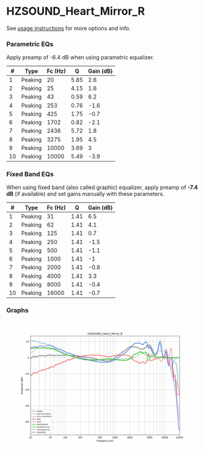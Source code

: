 # HZSOUND_Heart_Mirror_R
See [usage instructions](https://github.com/jaakkopasanen/AutoEq#usage) for more options and info.

### Parametric EQs
Apply preamp of -6.4 dB when using parametric equalizer.

|   # | Type    |   Fc (Hz) |    Q |   Gain (dB) |
|-----|---------|-----------|------|-------------|
|   1 | Peaking |        20 | 5.85 |         2.6 |
|   2 | Peaking |        25 | 4.15 |         1.6 |
|   3 | Peaking |        43 | 0.59 |         6.2 |
|   4 | Peaking |       253 | 0.76 |        -1.6 |
|   5 | Peaking |       425 | 1.75 |        -0.7 |
|   6 | Peaking |      1702 | 0.82 |        -2.1 |
|   7 | Peaking |      2436 | 5.72 |         1.8 |
|   8 | Peaking |      3275 | 1.95 |         4.5 |
|   9 | Peaking |     10000 | 3.69 |         3   |
|  10 | Peaking |     10000 | 5.49 |        -3.9 |

### Fixed Band EQs
When using fixed band (also called graphic) equalizer, apply preamp of **-7.4 dB** (if available) and set gains manually with these parameters.

|   # | Type    |   Fc (Hz) |    Q |   Gain (dB) |
|-----|---------|-----------|------|-------------|
|   1 | Peaking |        31 | 1.41 |         6.5 |
|   2 | Peaking |        62 | 1.41 |         4.1 |
|   3 | Peaking |       125 | 1.41 |         0.7 |
|   4 | Peaking |       250 | 1.41 |        -1.5 |
|   5 | Peaking |       500 | 1.41 |        -1.1 |
|   6 | Peaking |      1000 | 1.41 |        -1   |
|   7 | Peaking |      2000 | 1.41 |        -0.8 |
|   8 | Peaking |      4000 | 1.41 |         3.3 |
|   9 | Peaking |      8000 | 1.41 |        -0.4 |
|  10 | Peaking |     16000 | 1.41 |        -0.7 |

### Graphs
![](./HZSOUND_Heart_Mirror_R.png)
